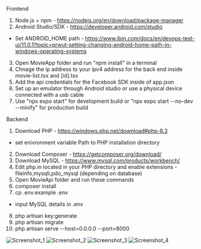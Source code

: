 Frontend
1. Node.js + npm - https://nodejs.org/en/download/package-manager
2. Android Studio/SDK - https://developer.android.com/studio
 - Set ANDROID_HOME path - https://www.ibm.com/docs/en/devops-test-ui/11.0.1?topic=prwut-setting-changing-android-home-path-in-windows-operating-systems
3. Open MovieApp folder and run "npm install" in a terminal
4. Chnage the ip address to your ipv4 address for the back end inside movie-list.tsx and [id].tsx
5. Add the api credentials for the Facebook SDK inside of app.json
6. Set up an emulator through Android studio or use a physical device connected with a usb cable
4. Use "npx expo start" for development build
or "npx expo start --no-dev --minify" for production build

Backend
1. Download PHP - https://windows.php.net/download#php-8.3 
- set enivronment variable Path to PHP installation directory
2. Download Composer - https://getcomposer.org/download/
3. Download MySQL - https://www.mysql.com/products/workbench/
4. Edit php.in located in your PHP directory and enable extensions - fileinfo,mysqli,pdo_mysql (depending on database)
5. Open MovieApi folder and run these commands
5. composer install
6. cp .env.example .env
- input MySQL details in .env
8. php artisan key:generate
9. php artisan migrate
10. php artisan serve --host=0.0.0.0 --port=8000





![Screenshot_1](https://github.com/user-attachments/assets/ef2a2969-69cf-4324-8b6f-8464ff2ee91b)
![Screenshot_2](https://github.com/user-attachments/assets/5a0fe1a1-7ccd-4edf-9291-f886b962e8b7)
![Screenshot_3](https://github.com/user-attachments/assets/2e87a3df-7120-4bce-8a45-cef911a29951)
![Screenshot_4](https://github.com/user-attachments/assets/f612f4d5-779e-4940-8980-d92cf4c9bff6)



